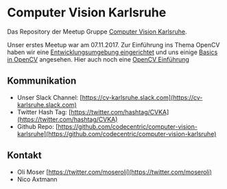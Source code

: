 # Computer Vision Karlsruhe

Das Repository der Meetup Gruppe [Computer Vision Karlsruhe](https://www.meetup.com/Computer-Vision-Karlsruhe/).

Unser erstes Meetup war am 07.11.2017. Zur Einführung ins Thema OpenCV haben wir eine 
[Entwicklungsumgebung eingerichtet](docs/computer-vision-dev-env-einrichten.md) und uns einige 
[Basics in OpenCV](docs/CV_KA_Meetup_1_7_November_2017/opencv-introduction/1_OpenCV_Introduction.ipynb) angesehen. Hier 
auch noch eine [OpenCV Einführung](https://blog.codecentric.de/2017/06/einfuehrung-in-computer-vision-mit-opencv-und-python/)


## Kommunikation

* Unser Slack Channel: [https://cv-karlsruhe.slack.com](https://cv-karlsruhe.slack.com)
* Twitter Hash Tag: [https://twitter.com/hashtag/CVKA](https://twitter.com/hashtag/CVKA)
* Github Repo: [https://github.com/codecentric/computer-vision-karlsruhe](https://github.com/codecentric/computer-vision-karlsruhe)


## Kontakt

* Oli Moser [https://twitter.com/moseroli](https://twitter.com/moseroli)
* Nico Axtmann




